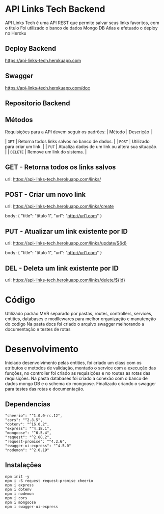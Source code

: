 # API Links Tech Backend

API Links Tech é uma API REST que permite salvar seus links favoritos, com o titulo
Foi utilizado o banco de dados Mongo DB Atlas e efetuado o deploy no Heroku

## Deploy Backend

https://api-links-tech.herokuapp.com

## Swagger

https://api-links-tech.herokuapp.com/doc

## Repositorio Backend

## Métodos

Requisições para a API devem seguir os padrões:
| Método | Descrição |

| `GET` | Retorna todos links salvos no banco de dados. |
| `POST` | Utilizado para criar um link. |
| `PUT` | Atualiza dados de um link ou altera sua situação. |
| `DELETE` | Remove um link do sistema. |

## GET - Retorna todos os links salvos

url: https://api-links-tech.herokuapp.com/links/

## POST - Criar um novo link

url: https://api-links-tech.herokuapp.com/links/create

body:
{
"title": "titulo 1",
"url": "http://url1.com"
}

## PUT - Atualizar um link existente por ID

url: https://api-links-tech.herokuapp.com/links/update/${id}

body:
{
"title": "titulo 1",
"url": "http://url1.com"
}

## DEL - Deleta um link existente por ID

url: https://api-links-tech.herokuapp.com/links/delete/${id}

# Código

Utilizado padrão MVR separado por pastas, routes, controllers, services, entities, databases e modllewares para melhor organização e manutenção do codigo
Na pasta docs foi criado o arquivo swagger melhorando a documentação e testes de rotas

# Desenvolvimento

Iniciado desenvolvimento pelas entities, foi criado um class com os atributos e metodos de validação, montado o service com a execução das funções, no controller foi criado as requisições e no routes as rotas das requisições.
Na pasta databases foi criado a conexão com o banco de dados mongo DB e o schema do mongoose.
Finalizado criando o swagger para testes das rotas e documentação.

## Dependencias

    "cheerio": "^1.0.0-rc.12",
    "cors": "^2.8.5",
    "dotenv": "^16.0.2",
    "express": "^4.18.1",
    "mongoose": "^6.5.4",
    "request": "^2.88.2",
    "request-promise": "^4.2.6",
    "swagger-ui-express": "^4.5.0"
    "nodemon": "^2.0.19"

## Instalações

    npm init -y
    npm i -S request request-promise cheerio
    npm i express
    npm i dotenv
    npm i nodemon
    npm i cors
    npm i mongoose
    npm i swagger-ui-express
